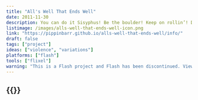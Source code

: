 ```yaml
---
title: "All's Well That Ends Well"
date: 2011-11-30
description: You can do it Sisyphus! Be the boulder! Keep on rollin’! Don’t stop! Never give up! No retreat! No surrender! No end in sight! Just delicious Greek torment as far as the eye can see and as fast as the fingers can type!
listimage: /images/alls-well-that-ends-well-icon.png
link: "https://pippinbarr.github.io/alls-well-that-ends-well/info/"
draft: false
tags: ["project"]
ideas: ["violence", "variations"]
platforms: ["flash"]
tools: ["flixel"]
warning: "This is a Flash project and Flash has been discontinued. View the game's page for more information."
---
```


## {{<param title >}}
